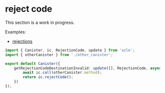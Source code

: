 # reject code

This section is a work in progress.

Examples:

-   [rejections](https://github.com/demergent-labs/azle/tree/main/examples/rejections)

```typescript
import { Canister, ic, RejectionCode, update } from 'azle';
import { otherCanister } from './other_canister';

export default Canister({
    getRejectionCodeDestinationInvalid: update([], RejectionCode, async () => {
        await ic.call(otherCanister.method);
        return ic.rejectCode();
    })
});
```

